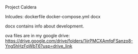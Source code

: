 Project Caldera

Inlcudes:
  dockerfile
  docker-compose.yml
  docx

docx contains info about development.

ova files are in my google drive: https://drive.google.com/drive/folders/1ijrPMCXAmfqFSanzo8-Yng5hHzFqWbT6?usp=drive_link
